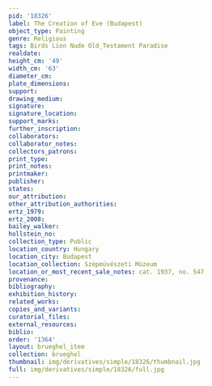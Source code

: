 ```yaml
---
pid: '18326'
label: The Creation of Eve (Budapest)
object_type: Painting
genre: Religious
tags: Birds Lion Nude Old_Testament Paradise
realdate: 
height_cm: '49'
width_cm: '63'
diameter_cm: 
plate_dimensions: 
support: 
drawing_medium: 
signature: 
signature_location: 
support_marks: 
further_inscription: 
collaborators: 
collaborator_notes: 
collectors_patrons: 
print_type: 
print_notes: 
printmaker: 
publisher: 
states: 
our_attribution: 
other_attribution_authorities: 
ertz_1979: 
ertz_2008: 
bailey_walker: 
hollstein_no: 
collection_type: Public
location_country: Hungary
location_city: Budapest
location_collection: Szépmüvészeti Múzeum
location_or_most_recent_sale_notes: cat. 1937, no. 547
provenance: 
bibliography: 
exhibition_history: 
related_works: 
copies_and_variants: 
curatorial_files: 
external_resources: 
biblio: 
order: '1364'
layout: brueghel_item
collection: brueghel
thumbnail: img/derivatives/simple/18326/thumbnail.jpg
full: img/derivatives/simple/18326/full.jpg
---
```

